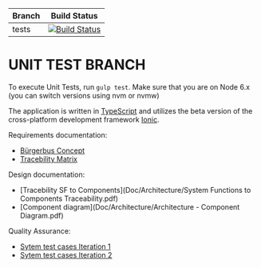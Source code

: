 |  Branch	|  Build Status	
|---------	|----------------------------------------------------------------------------------------------------------------------------------------	
| tests 	| [![Build Status](https://travis-ci.org/GSE-Project/SS2016-group3.svg?branch=tests)](https://travis-ci.org/GSE-Project/SS2016-group3) 	


# UNIT TEST BRANCH

To execute Unit Tests, run `gulp test`. Make sure that you are on Node 6.x (you can switch versions using nvm or nvmw)


The application is written in [TypeScript](https://github.com/Microsoft/TypeScript) and utilizes the beta version of the cross-platform development framework [Ionic](https://github.com/driftyco/ionic/tree/2.0).





Requirements documentation:
- [Bürgerbus Concept](/Doc/Requirements/B%C3%BCrgerbus%20Concept%20Document.pdf)
- [Tracebility Matrix](/Doc/Requirements/tracebility%20matrix.pdf)

Design documentation: 
- [Tracebility SF to Components](Doc/Architecture/System Functions to Components Traceability.pdf)
- [Component diagram](Doc/Architecture/Architecture - Component Diagram.pdf)

Quality Assurance:
- [Sytem test cases Iteration 1](Doc/Quality%20Assurance/System%20test%20cases%20It1%20[RESULTS]%20.pdf)
- [Sytem test cases Iteration 2](Doc/Quality%20Assurance/System%20test%20cases%20It2%20[RESULTS]%20.pdf)



